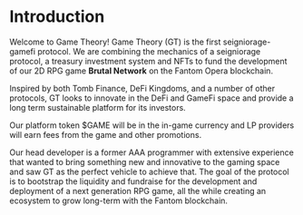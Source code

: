 # Introduction

Welcome to Game Theory! Game Theory (GT) is the first seigniorage-gamefi protocol. We are combining the mechanics of a seigniorage protocol, a treasury investment system and NFTs to fund the development of our 2D RPG game **Brutal Network** on the Fantom Opera blockchain.

Inspired by both Tomb Finance, DeFi Kingdoms, and a number of other protocols, GT looks to innovate in the DeFi and GameFi space and provide a long term sustainable platform for its investors.&#x20;

Our platform token $GAME will be in the in-game currency and LP providers will earn fees from the game and other promotions.&#x20;

Our head developer is a former AAA programmer with extensive experience that wanted to bring something new and innovative to the gaming space and saw GT as the perfect vehicle to achieve that. The goal of the protocol is to bootstrap the liquidity and fundraise for the development and deployment of a next generation RPG game, all the while creating an ecosystem to grow long-term with the Fantom blockchain.

##

